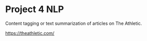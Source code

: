 # Project 4 NLP

Content tagging or text summarization of articles on The Athletic.

https://theathletic.com/

